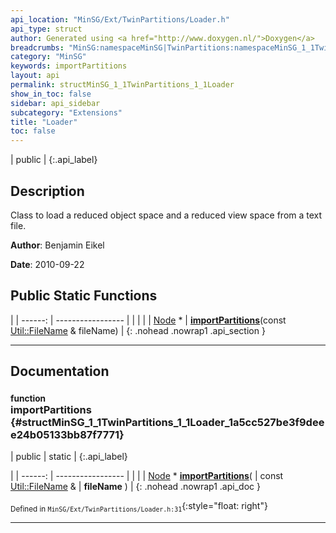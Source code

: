 ```yaml
---
api_location: "MinSG/Ext/TwinPartitions/Loader.h"
api_type: struct
author: Generated using <a href="http://www.doxygen.nl/">Doxygen</a>
breadcrumbs: "MinSG:namespaceMinSG|TwinPartitions:namespaceMinSG_1_1TwinPartitions"
category: "MinSG"
keywords: importPartitions
layout: api
permalink: structMinSG_1_1TwinPartitions_1_1Loader
show_in_toc: false
sidebar: api_sidebar
subcategory: "Extensions"
title: "Loader"
toc: false
---
```


| public |
{:.api_label}

## Description



Class to load a reduced object space and a reduced view space from a text file.



**Author**: Benjamin Eikel



**Date**: 2010-09-22





## Public Static Functions

|
| ------: | ----------------- |
|  | |
| [Node](classMinSG_1_1Node) * | **[importPartitions](#structMinSG_1_1TwinPartitions_1_1Loader_1a5cc527be3f9deee24b05133bb87f7771)**(const [Util::FileName](classUtil_1_1FileName) & fileName) |
{: .nohead .nowrap1 .api_section }


-------------------------------------------------------------------

## Documentation

### <small>function</small><br/> importPartitions {#structMinSG_1_1TwinPartitions_1_1Loader_1a5cc527be3f9deee24b05133bb87f7771}

| public | static |
{:.api_label}

|
| ------: | ----------------- |
|  |
| [Node](classMinSG_1_1Node) * **[importPartitions](#structMinSG_1_1TwinPartitions_1_1Loader_1a5cc527be3f9deee24b05133bb87f7771)**( | const [Util::FileName](classUtil_1_1FileName) & | **fileName** ) |
{: .nohead .nowrap1 .api_doc }





<sub>Defined in `MinSG/Ext/TwinPartitions/Loader.h:31`</sub>{:style="float: right"}

-------------------------------------------------------------------

